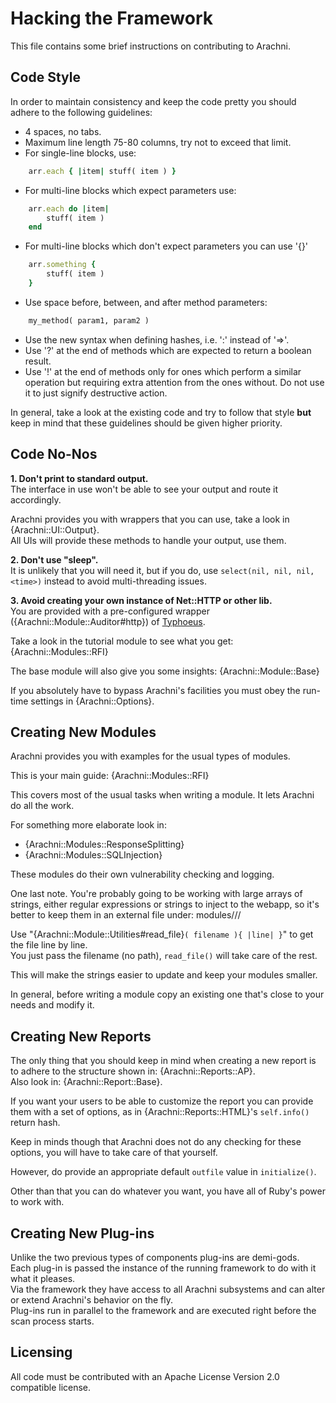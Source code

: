 # Hacking the Framework

This file contains some brief instructions on contributing to Arachni.

## Code Style
In order to maintain consistency and keep the code pretty you should
adhere to the following guidelines:

 - 4 spaces, no tabs.
 - Maximum line length 75-80 columns, try not to exceed that limit.
 - For single-line blocks, use:

```ruby
    arr.each { |item| stuff( item ) }
```

- For multi-line blocks which expect parameters use:

```ruby
    arr.each do |item|
        stuff( item )
    end
```

 - For multi-line blocks which don't expect parameters you can use '{}'

```ruby
    arr.something {
        stuff( item )
    }
```

 - Use space before, between, and after method parameters:

```ruby
    my_method( param1, param2 )
```

 - Use the new syntax when defining hashes, i.e. ':' instead of '=>'.
 - Use '?' at the end of methods which are expected to return a boolean result.
 - Use '!' at the end of methods only for ones which perform a similar operation
   but requiring extra attention from the ones without.
   Do not use it to just signify destructive action.

In general, take a look at the existing code and try to follow that style **but**
keep in mind that these guidelines should be given higher priority.


## Code No-Nos
**1. Don't print to standard output.**<br/>
The interface in use won't be able to see your output and route it
accordingly.

Arachni provides you with wrappers that you can use, take a look in {Arachni::UI::Output}.<br/>
All UIs will provide these methods to handle your output, use them.


**2. Don't use "sleep".**<br/>
It is unlikely that you will need it, but if you do, use
`select(nil, nil, nil, <time>)` instead to avoid multi-threading issues.


**3. Avoid creating your own instance of Net::HTTP or other lib.**<br/>
You are provided with a pre-configured wrapper ({Arachni::Module::Auditor#http}) of [Typhoeus](http://github.com/pauldix/typhoeus).

Take a look in the tutorial module to see what you get: {Arachni::Modules::RFI}

The base module will also give you some insights: {Arachni::Module::Base}

If you absolutely have to bypass Arachni's facilities you must obey the
run-time settings in {Arachni::Options}.


## Creating New Modules
Arachni provides you with examples for the usual types of modules.

This is your main guide: {Arachni::Modules::RFI}

This covers most of the usual tasks when writing a module.
It lets Arachni do all the work.

For something more elaborate look in:<br/>
- {Arachni::Modules::ResponseSplitting}<br/>
- {Arachni::Modules::SQLInjection}

These modules do their own vulnerability checking and logging.

One last note.
You're probably going to be working with large arrays of strings,
either regular expressions or strings to inject to the webapp,
so it's better to keep them in an external file under:
    modules/<modtype>/<modname>/

Use "{Arachni::Module::Utilities#read_file}`( filename ){ |line| }`" to get the file line by line.<br/>
You just pass the filename (no path), `read_file()` will take care of the rest.

This will make the strings easier to update and keep your modules smaller.

In general, before writing a module copy an existing one that's close
to your needs and modify it.


## Creating New Reports
The only thing that you should keep in mind when creating a new report
is to adhere to the structure shown in: {Arachni::Reports::AP}.<br/>
Also look in: {Arachni::Report::Base}.

If you want your users to be able to customize the report you can
provide them with a set of options, as in {Arachni::Reports::HTML}'s `self.info()` return hash.

Keep in minds though that Arachni does not do any checking for these options,
you will have to take care of that yourself.

However, do provide an appropriate default `outfile` value in `initialize()`.

Other than that you can do whatever you want, you have all of Ruby's
power to work with.


## Creating New Plug-ins

Unlike the two previous types of components plug-ins are demi-gods.<br/>
Each plug-in is passed the instance of the running framework to do with it what it pleases.<br/>
Via the framework they have access to all Arachni subsystems and can alter or extend Arachni's behavior on the fly.<br/>
Plug-ins run in parallel to the framework and are executed right before the scan process starts.

## Licensing
All code must be contributed with an Apache License Version 2.0 compatible license.
